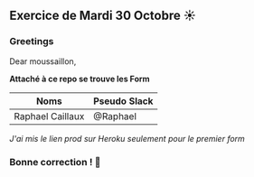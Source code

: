 ## Exercice de Mardi 30 Octobre :sunny: 
### Greetings
<p>Dear moussaillon,</p>
<p><strong>Attaché à ce repo se trouve les Form</strong></p>

Noms | Pseudo Slack
------------ | -------------
Raphael Caillaux| @Raphael

<p><em>J'ai mis le lien prod sur Heroku seulement pour le premier form</em></p>

### Bonne correction ! :poop:

